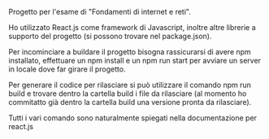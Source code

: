Progetto per l'esame di "Fondamenti di internet e reti".

Ho utilizzato React.js come framework di Javascript, inoltre altre librerie a supporto del progetto (si possono trovare nel package.json).

Per incominciare a buildare il progetto bisogna rassicurarsi di avere npm installato, effettuare un npm install e un npm run start per avviare un server in locale dove far girare il progetto.

Per generare il codice per rilasciare si può utilizzare il comando npm run build e trovare dentro la cartella build i file da rilasciare (al momento ho commitatto già dentro la cartella build una versione pronta da rilasciare).

Tutti i vari comando sono naturalmente spiegati nella documentazione per react.js